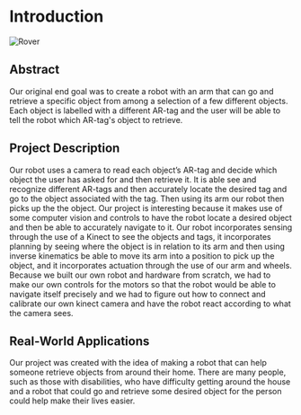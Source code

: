 # Introduction

![Rover](/assets/images/rover1.png)

## Abstract

Our original end goal was to create a robot with an arm that can go and retrieve a specific object from among a selection of a few different objects. Each object is labelled with a different AR-tag and the user will be able to tell the robot which AR-tag's object to retrieve.

## Project Description

Our robot uses a camera to read each object’s AR-tag and decide which object the user has asked for and then retrieve it. It is able see and recognize different AR-tags and then accurately locate the desired tag and go to the object associated with the tag. Then using its arm our robot then picks up the the object. Our project is interesting because it makes use of some computer vision and controls to have the robot locate a desired object and then be able to accurately navigate to it. Our robot incorporates sensing through the use of a  Kinect to see the objects and tags, it incorporates planning by seeing where the object is in relation to its arm and then using inverse kinematics be able to move its arm into a position to pick up the object, and it incorporates actuation through the use of our arm and wheels. Because we built our own robot and hardware from scratch, we had to make our own controls for the motors so that the robot would be able to navigate itself precisely and we had to figure out how to connect and calibrate our own kinect camera and have the robot react according to what the camera sees. 

## Real-World Applications

Our project was created with the idea of making a robot that can help someone retrieve objects from around their home. There are many people, such as those with disabilities, who have difficulty getting around the house and a robot that could go and retrieve some desired object for the person could help make their lives easier.
